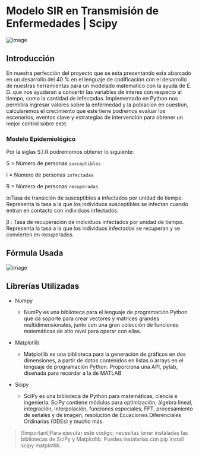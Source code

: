# Modelo SIR en Transmisión de Enfermedades | Scipy

![image](https://github.com/davidmanueldev/modelo-sir-python/assets/129340427/9eb5670b-8072-4c58-aa7f-f0f7c7844c43)

## Introducción

En nuestra perfección del proyecto que se esta presentando esta
abarcado en un desarrollo del 40 % en el lenguaje de codificación con
el desarrollo de nuestras herramientas para un modelado matematico
con la ayuda de E. D. que nos ayudaran a convertir las variables de
interes con respecto al tiempo, como la cantidad de infectados.
Implementado en Python nos permitira ingresar valores sobre la
enfermedad y la poblacion en cuestion, calcularemos el crecimiento
que este tiene podremos evaluar los escenarios, eventos clave y
estrategias de intervención para obtener un mejor control sobre este.

### Modelo Epidemiológico
Por la siglas S.I.R podremomos obtener lo siguiente:

S = Número de personas `susceptibles`

I = Número de personas `infectadas`

R = Número de personas `recuperadas`

α:Tasa de transición de susceptibles a infectados por unidad de tiempo. Representa la tasa a la que los individuos susceptibles se infectan cuando entran en contacto con individuos infectados.

β : Tasa de recuperación de
individuos infectados por unidad
de tiempo. Representa la tasa a la
que los individuos infectados se
recuperan y se convierten en
recuperados.

## Fórmula Usada

![image](https://puntoseguido.upc.edu.pe/wp-content/uploads/2020/04/dos.png)

## Librerías Utilizadas
* Numpy
  * NumPy es una biblioteca para el lenguaje de programación Python que da soporte para crear vectores y matrices grandes multidimensionales, junto con una gran colección de funciones matemáticas de alto nivel para operar con ellas. 
  
* Matplotlib
  * Matplotlib es una biblioteca para la generación de gráficos en dos dimensiones, a partir de datos contenidos en listas o arrays en el lenguaje de programación Python. Proporciona una API, pylab, diseñada para recordar a la de MATLAB
  
* Scipy
  * SciPy es una biblioteca de Python para matemáticas, ciencia e ingeniería. SciPy contiene módulos para optimización, álgebra lineal, integración, interpolación, funciones especiales, FFT, procesamiento de señales y de imagen, resolución de Ecuaciones Diferenciales Ordinarias (ODEs) y mucho más.


>[!important]Para ejecutar este código, necesitas tener instaladas las bibliotecas de SciPy y Matplotlib. Puedes instalarlas con pip install scipy matplotlib.